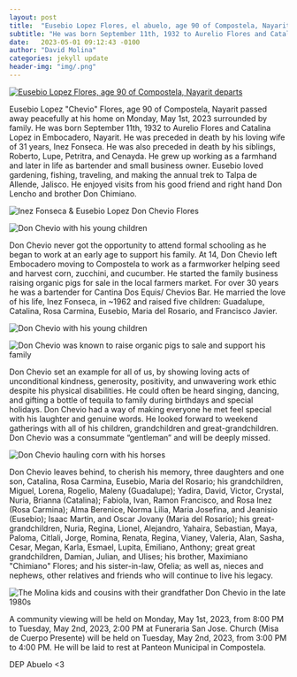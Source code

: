 ```yaml
---
layout: post
title:  "Eusebio Lopez Flores, el abuelo, age 90 of Compostela, Nayarit departs to the other side."
subtitle: "He was born September 11th, 1932 to Aurelio Flores and Catalina Lopez in Embocadero, Nayarit."
date:   2023-05-01 09:12:43 -0100
author: "David Molina"
categories: jekyll update
header-img: "img/.png"
---
```


<a href="#">
    <img src="{{ site.baseurl }}https://davidmolina.s3.us-west-2.amazonaws.com/eusebio_lopez_chevio_flores.JPG" alt="Eusebio Lopez Flores, age 90 of Compostela, Nayarit departs">
</a>

Eusebio Lopez "Chevio" Flores, age 90 of Compostela, Nayarit passed away peacefully at his home on Monday, May 1st, 2023 surrounded by family. He was born September 11th, 1932 to Aurelio Flores and Catalina Lopez in Embocadero, Nayarit. He was preceded in death by his loving wife of 31 years, Inez Fonseca. He was also preceded in death by his siblings, Roberto, Lupe, Petritra, and Cenayda. He grew up working as a farmhand and later in life as bartender and small business owner. Eusebio loved gardening, fishing, traveling, and making the annual trek to Talpa de Allende, Jalisco. He enjoyed visits from his good friend and right hand Don Lencho and brother Don Chimiano.

![Inez Fonseca & Eusebio Lopez Don Chevio Flores](/assets/img/inez_fonseca_eusebio_lopez_chevio_flores.JPG)

![Don Chevio with his young children](/img/lopez_flores_pictures_with_kids.JPG)

Don Chevio never got the opportunity to attend formal schooling as he began to work at an early age to support his family. At 14, Don Chevio left Embocadero moving to Compostela to work as a farmworker helping seed and harvest corn, zucchini, and cucumber. He started the family business raising organic pigs for sale in the local farmers market. For over 30 years he was a bartender for Cantina Dos Equis/ Chevios Bar. He married the love of his life, Inez Fonseca, in ~1962 and raised five children: Guadalupe, Catalina, Rosa Carmina, Eusebio, Maria del Rosario, and Francisco Javier.

![Don Chevio with his young children](/assets/lopez_flores_pictures_with_kids.JPG)

![Don Chevio was known to raise organic pigs to sale and support his family](/assets/eusebio_small_business.JPG)

Don Chevio set an example for all of us, by showing loving acts of unconditional kindness, generosity, positivity, and unwavering work ethic despite his physical disabilities. He could often be heard singing, dancing, and gifting a bottle of tequila to family during birthdays and special holidays. Don Chevio had a way of making everyone he met feel special with his laughter and genuine words. He looked forward to weekend gatherings with all of his children, grandchildren and great-grandchildren. Don Chevio was a consummate “gentleman” and will be deeply missed.

![Don Chevio hauling corn with his horses](assets/eusebio_lopez_flores_hauling_corn_with_horses.JPG)

Don Chevio leaves behind, to cherish his memory, three daughters and one son, Catalina, Rosa Carmina, Eusebio, Maria del Rosario; his grandchildren, Miguel, Lorena, Rogelio, Maleny (Guadalupe); Yadira, David, Victor, Crystal, Nuria, Brianna (Catalina); Fabiola, Ivan, Ramon Francisco, and Rosa Inez (Rosa Carmina); Alma Berenice, Norma Lilia, Maria Josefina, and Jeanisio (Eusebio); Isaac Martin, and Oscar Jovany (Maria del Rosario); his great-grandchildren, Nuria, Regina, Lionel, Alejandro, Yahaira, Sebastian, Maya, Paloma, Citlali, Jorge, Romina, Renata, Regina, Vianey, Valeria, Alan, Sasha, Cesar, Megan, Karla, Esmael, Lupita, Emiliano, Anthony; great great grandchildren, Damian, Julian, and Ulises; his brother, Maximiano "Chimiano" Flores; and his sister-in-law, Ofelia; as well as, nieces and nephews, other relatives and friends who will continue to live his legacy.

![The Molina kids and cousins with their grandfather Don Chevio in the late 1980s](assets/eusebio_lopez_flores_david_victor.JPG)

A community viewing will be held on Monday, May 1st, 2023, from 8:00 PM to Tuesday, May 2nd, 2023, 2:00 PM at Funeraria San Jose. Church (Misa de Cuerpo Presente) will be held on Tuesday, May 2nd, 2023, from 3:00 PM to 4:00 PM. He will be laid to rest at Panteon Municipal in Compostela.

DEP Abuelo <3
